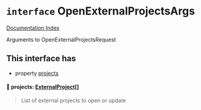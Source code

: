 # `interface` OpenExternalProjectsArgs

[Documentation Index](../README.md)

Arguments to OpenExternalProjectsRequest

## This interface has

- property [projects](#-projects-externalproject)


#### 📄 projects: [ExternalProject](../interface.ExternalProject/README.md)\[]

> List of external projects to open or update



